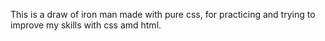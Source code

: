 This is a draw of iron man made with pure css, for practicing and trying to improve my skills with css amd html.
